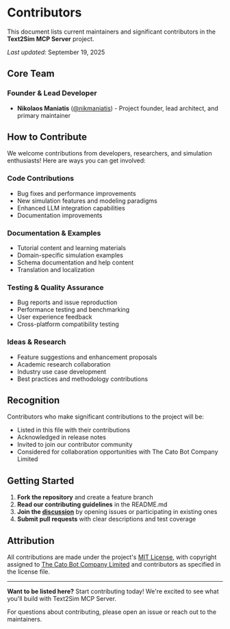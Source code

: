 # Contributors

This document lists current maintainers and significant contributors in the **Text2Sim MCP Server** project.

*Last updated:* September 19, 2025

## Core Team

### Founder & Lead Developer
- **Nikolaos Maniatis** ([@nikmaniatis](https://github.com/nikmaniatis)) - Project founder, lead architect, and primary maintainer

## How to Contribute

We welcome contributions from developers, researchers, and simulation enthusiasts! Here are ways you can get involved:

### Code Contributions
- Bug fixes and performance improvements
- New simulation features and modeling paradigms
- Enhanced LLM integration capabilities
- Documentation improvements

### Documentation & Examples
- Tutorial content and learning materials
- Domain-specific simulation examples
- Schema documentation and help content
- Translation and localization

### Testing & Quality Assurance
- Bug reports and issue reproduction
- Performance testing and benchmarking
- User experience feedback
- Cross-platform compatibility testing

### Ideas & Research
- Feature suggestions and enhancement proposals
- Academic research collaboration
- Industry use case development
- Best practices and methodology contributions

## Recognition

Contributors who make significant contributions to the project will be:
- Listed in this file with their contributions
- Acknowledged in release notes
- Invited to join our contributor community
- Considered for collaboration opportunities with The Cato Bot Company Limited

## Getting Started

1. **Fork the repository** and create a feature branch
2. **Read our contributing guidelines** in the README.md
3. **Join the [discussion](https://github.com/IamCatoBot/text2sim-MCP-server/discussions)** by opening issues or participating in existing ones
4. **Submit pull requests** with clear descriptions and test coverage

## Attribution

All contributions are made under the project's [MIT License](LICENSE), with copyright assigned to [The Cato Bot Company Limited](https://catobot.com) and contributors as specified in the license file.

---

**Want to be listed here?** Start contributing today! We're excited to see what you'll build with Text2Sim MCP Server.

For questions about contributing, please open an issue or reach out to the maintainers.
